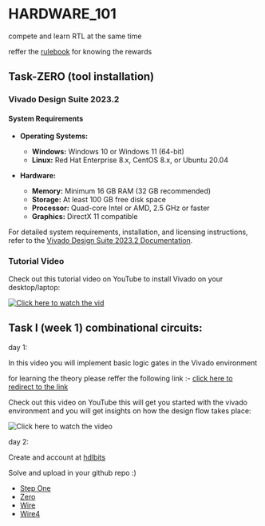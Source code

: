 # HARDWARE_101
compete and learn RTL at the same time 

reffer the [rulebook](https://github.com/ARX-0/HARDWARE_101/blob/main/rulebook.md) for knowing the rewards 

## Task-ZERO (tool installation)

### Vivado Design Suite 2023.2

#### System Requirements

- **Operating Systems:**
  - **Windows:** Windows 10 or Windows 11 (64-bit)
  - **Linux:** Red Hat Enterprise 8.x, CentOS 8.x, or Ubuntu 20.04

- **Hardware:**
  - **Memory:** Minimum 16 GB RAM (32 GB recommended)
  - **Storage:** At least 100 GB free disk space
  - **Processor:** Quad-core Intel or AMD, 2.5 GHz or faster
  - **Graphics:** DirectX 11 compatible

For detailed system requirements, installation, and licensing instructions, refer to the [Vivado Design Suite 2023.2 Documentation](https://docs.amd.com/r/en-US/ug973-vivado-release-notes-install-license/Requirements-and-Setup).

### Tutorial Video

Check out this tutorial video on YouTube to install Vivado on your desktop/laptop:

[![Click here to watch the vid](https://img.youtube.com/vi/fBFn32Al0yw/maxresdefault.jpg)](https://www.youtube.com/watch?v=fBFn32Al0yw)

## Task I (week 1) combinational circuits:

day 1: 

In this video you will implement basic logic gates in the Vivado environment

for learning the theory please reffer the following link :- [click here to redirect to the link](https://www.geeksforgeeks.org/logic-gates/)

Check out this video on YouTube this will get you started with the vivado environment and you will get insights on how the design flow takes place:

![Click here to watch the video](https://www.youtube.com/watch?v=sA5YEIFzCOw)

day 2:

Create and account at [hdlbits](https://hdlbits.01xz.net/wiki/Main_Page)

Solve and upload in your github repo :)

- [Step One](https://hdlbits.01xz.net/wiki/Step_one)
- [Zero](https://hdlbits.01xz.net/wiki/Zero)
- [Wire](https://hdlbits.01xz.net/wiki/Wire)
- [Wire4](https://hdlbits.01xz.net/wiki/Wire4)


